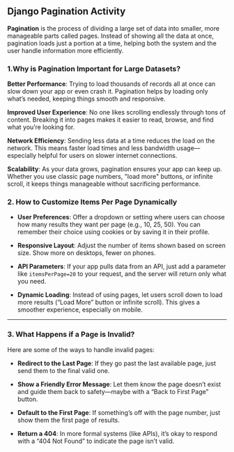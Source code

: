 ## Django Pagination Activity

**Pagination** is the process of dividing a large set of data into smaller, more manageable parts called pages. Instead of showing all the data at once, pagination loads just a portion at a time, helping both the system and the user handle information more efficiently.

### 1.Why is Pagination Important for Large Datasets?

**Better Performance**: Trying to load thousands of records all at once can slow down your app or even crash it. Pagination helps by loading only what’s needed, keeping things smooth and responsive.

**Improved User Experience**: No one likes scrolling endlessly through tons of content. Breaking it into pages makes it easier to read, browse, and find what you’re looking for.

**Network Efficiency**: Sending less data at a time reduces the load on the network. This means faster load times and less bandwidth usage—especially helpful for users on slower internet connections.

**Scalability**: As your data grows, pagination ensures your app can keep up. Whether you use classic page numbers, "load more" buttons, or infinite scroll, it keeps things manageable without sacrificing performance.

### 2. How to Customize Items Per Page Dynamically

* **User Preferences**: Offer a dropdown or setting where users can choose how many results they want per page (e.g., 10, 25, 50). You can remember their choice using cookies or by saving it in their profile.

* **Responsive Layout**: Adjust the number of items shown based on screen size. Show more on desktops, fewer on phones.

* **API Parameters**: If your app pulls data from an API, just add a parameter like `itemsPerPage=20` to your request, and the server will return only what you need.

* **Dynamic Loading**: Instead of using pages, let users scroll down to load more results (“Load More” button or infinite scroll). This gives a smoother experience, especially on mobile.

---

### 3. What Happens if a Page is Invalid?

Here are some of the ways to handle invalid pages:

* **Redirect to the Last Page**: If they go past the last available page, just send them to the final valid one.

* **Show a Friendly Error Message**: Let them know the page doesn’t exist and guide them back to safety—maybe with a “Back to First Page” button.

* **Default to the First Page**: If something’s off with the page number, just show them the first page of results.

* **Return a 404**: In more formal systems (like APIs), it’s okay to respond with a “404 Not Found” to indicate the page isn’t valid.
